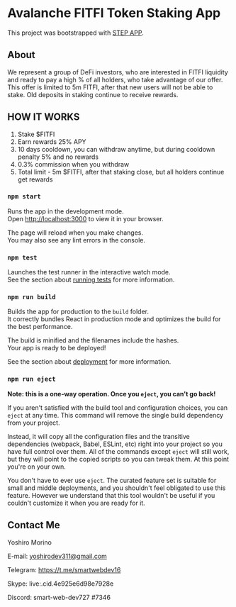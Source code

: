 # Avalanche FITFI Token Staking App

This project was bootstrapped with [STEP APP](https://step.app/).

## About

We represent а group of DeFi investors, who are interested in FITFI liquidity and ready to pay a high % of all holders, who take advantage of our offer.
This offer is limited to 5m FITFI, after that new users will not be able to stake. Old deposits in staking continue to receive rewards.

## HOW IT WORKS

1. Stake $FITFI
2. Earn rewards 25% APY
3. 10 days cooldown, you can withdraw anytime, but during cooldown penalty 5% and no rewards
4. 0.3% commission when you withdraw
5. Total limit - 5m $FITFI, after that staking close, but all holders continue get rewards

### `npm start`

Runs the app in the development mode.\
Open [http://localhost:3000](http://localhost:3000) to view it in your browser.

The page will reload when you make changes.\
You may also see any lint errors in the console.

### `npm test`

Launches the test runner in the interactive watch mode.\
See the section about [running tests](https://facebook.github.io/create-react-app/docs/running-tests) for more information.

### `npm run build`

Builds the app for production to the `build` folder.\
It correctly bundles React in production mode and optimizes the build for the best performance.

The build is minified and the filenames include the hashes.\
Your app is ready to be deployed!

See the section about [deployment](https://facebook.github.io/create-react-app/docs/deployment) for more information.

### `npm run eject`

**Note: this is a one-way operation. Once you `eject`, you can't go back!**

If you aren't satisfied with the build tool and configuration choices, you can `eject` at any time. This command will remove the single build dependency from your project.

Instead, it will copy all the configuration files and the transitive dependencies (webpack, Babel, ESLint, etc) right into your project so you have full control over them. All of the commands except `eject` will still work, but they will point to the copied scripts so you can tweak them. At this point you're on your own.

You don't have to ever use `eject`. The curated feature set is suitable for small and middle deployments, and you shouldn't feel obligated to use this feature. However we understand that this tool wouldn't be useful if you couldn't customize it when you are ready for it.


##  Contact Me
Yoshiro Morino

E-mail: yoshirodev311@gmail.com

Telegram: https://t.me/smartwebdev16

Skype: live:.cid.4e925e6d98e7928e

Discord: smart-web-dev727 #7346
